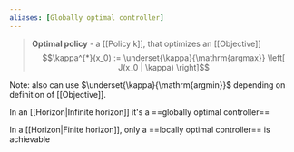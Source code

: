 ```yaml
---
aliases: [Globally optimal controller]
---
```


> **Optimal policy** - a [[Policy k]], that optimizes an [[Objective]]
> $$\kappa^{*}(x_0) := \underset{\kappa}{\mathrm{argmax}}
 \left[ J(x_0 | \kappa) \right]$$
 
 Note: also can use $\underset{\kappa}{\mathrm{argmin}}$ depending on definition of [[Objective]].
 
 In an [[Horizon|Infinite horizon]] it's a ==globally optimal controller==
 
 In a [[Horizon|Finite horizon]], only a ==locally optimal controller== is achievable